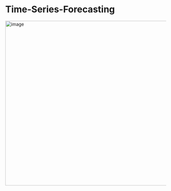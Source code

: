 # Time-Series-Forecasting

<img width="516" alt="image" src="https://github.com/Rajdeep096/Time-Series-Forecasting/assets/147287417/0132fea9-79e9-4ea1-844d-bc71e5598dd2">
